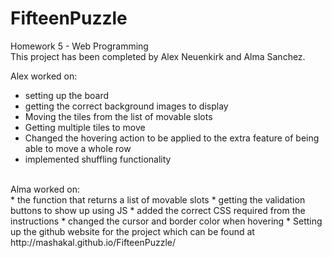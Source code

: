 # FifteenPuzzle
Homework 5 - Web Programming <br>
This project has been completed by Alex Neuenkirk and Alma Sanchez. <br>

Alex worked on: <br>
  * setting up the board
  * getting the correct background images to display 
  * Moving the tiles from the list of movable slots 
  * Getting multiple tiles to move
  * Changed the hovering action to be applied to the extra feature of being able to move a whole row
  * implemented shuffling functionality
  <br>
Alma worked on: <br>
  * the function that returns a list of movable slots
  * getting the validation buttons to show up using JS
  * added the correct CSS required from the instructions
  * changed the cursor and border color when hovering
  * Setting up the github website for the project which can be found at <br> http://mashakal.github.io/FifteenPuzzle/

